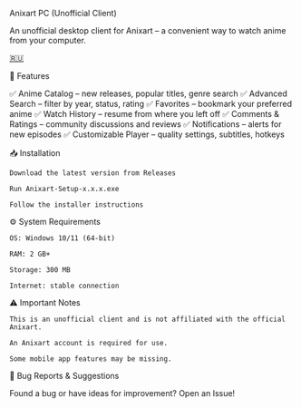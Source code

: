 Anixart PC (Unofficial Client)

An unofficial desktop client for Anixart – a convenient way to watch anime from your computer.

[🇷🇺](https://github.com/VictimZxc/Anixart-X/blob/main/READMEru.md)

📌 Features

✅ Anime Catalog – new releases, popular titles, genre search
✅ Advanced Search – filter by year, status, rating
✅ Favorites – bookmark your preferred anime
✅ Watch History – resume from where you left off
✅ Comments & Ratings – community discussions and reviews
✅ Notifications – alerts for new episodes
✅ Customizable Player – quality settings, subtitles, hotkeys

📥 Installation

    Download the latest version from Releases

    Run Anixart-Setup-x.x.x.exe

    Follow the installer instructions

⚙️ System Requirements

    OS: Windows 10/11 (64-bit)

    RAM: 2 GB+

    Storage: 300 MB

    Internet: stable connection

⚠️ Important Notes

    This is an unofficial client and is not affiliated with the official Anixart.

    An Anixart account is required for use.

    Some mobile app features may be missing.

🐞 Bug Reports & Suggestions

Found a bug or have ideas for improvement?
Open an Issue!
